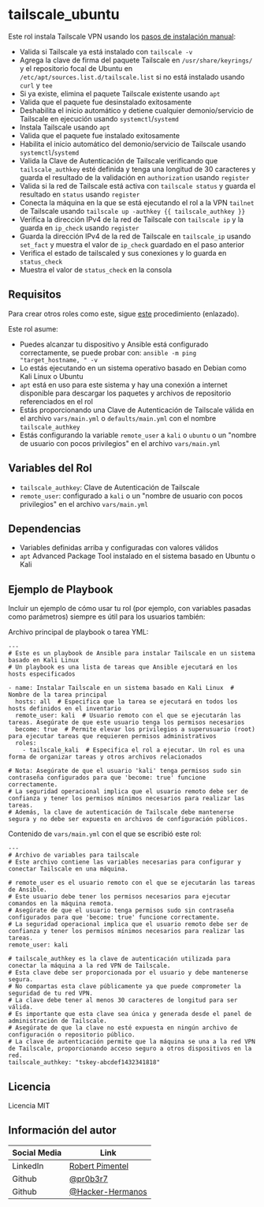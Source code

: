 # tailscale_ubuntu

Este rol instala Tailscale VPN usando los [pasos de instalación manual](https://tailscale.com/download/linux):

- Valida si Tailscale ya está instalado con `tailscale -v`
- Agrega la clave de firma del paquete Tailscale en `/usr/share/keyrings/` y el repositorio focal de Ubuntu en `/etc/apt/sources.list.d/tailscale.list` si no está instalado usando `curl` y `tee`
- Si ya existe, elimina el paquete Tailscale existente usando `apt`
- Valida que el paquete fue desinstalado exitosamente
- Deshabilita el inicio automático y detiene cualquier demonio/servicio de Tailscale en ejecución usando `systemctl`/`systemd`
- Instala Tailscale usando `apt`
- Valida que el paquete fue instalado exitosamente
- Habilita el inicio automático del demonio/servicio de Tailscale usando `systemctl`/`systemd`
- Valida la Clave de Autenticación de Tailscale verificando que `tailscale_authkey` esté definida y tenga una longitud de 30 caracteres y guarda el resultado de la validación en `authorization` usando `register`
- Valida si la red de Tailscale está activa con `tailscale status` y guarda el resultado en `status` usando `register`
- Conecta la máquina en la que se está ejecutando el rol a la VPN `tailnet` de Tailscale usando `tailscale up -authkey {{ tailscale_authkey }}`
- Verifica la dirección IPv4 de la red de Tailscale con `tailscale ip` y la guarda en `ip_check` usando `register`
- Guarda la dirección IPv4 de la red de Tailscale en `tailscale_ip` usando `set_fact` y muestra el valor de `ip_check` guardado en el paso anterior
- Verifica el estado de tailscaled y sus conexiones y lo guarda en `status_check`
- Muestra el valor de `status_check` en la consola

## Requisitos

Para crear otros roles como este, sigue [este](https://redhatgov.io/workshops/ansible_automation/exercise1.5/) procedimiento (enlazado).

Este rol asume:

- Puedes alcanzar tu dispositivo y Ansible está configurado correctamente, se puede probar con: ` ansible -m ping "target_hostname, " -v `
- Lo estás ejecutando en un sistema operativo basado en Debian como Kali Linux o Ubuntu
- `apt` está en uso para este sistema y hay una conexión a internet disponible para descargar los paquetes y archivos de repositorio referenciados en el rol
- Estás proporcionando una Clave de Autenticación de Tailscale válida en el archivo `vars/main.yml` o `defaults/main.yml` con el nombre `tailscale_authkey`
- Estás configurando la variable `remote_user` a `kali` o `ubuntu` o un "nombre de usuario con pocos privilegios" en el archivo `vars/main.yml`

## Variables del Rol

- `tailscale_authkey`: Clave de Autenticación de Tailscale
- `remote_user`: configurado a `kali` o un "nombre de usuario con pocos privilegios" en el archivo `vars/main.yml`

## Dependencias

- Variables definidas arriba y configuradas con valores válidos
- `apt` Advanced Package Tool instalado en el sistema basado en Ubuntu o Kali

## Ejemplo de Playbook

Incluir un ejemplo de cómo usar tu rol (por ejemplo, con variables pasadas como parámetros) siempre es útil para los usuarios también:

Archivo principal de playbook o tarea YML:

```YML
---
# Este es un playbook de Ansible para instalar Tailscale en un sistema basado en Kali Linux
# Un playbook es una lista de tareas que Ansible ejecutará en los hosts especificados

- name: Instalar Tailscale en un sistema basado en Kali Linux  # Nombre de la tarea principal
  hosts: all  # Especifica que la tarea se ejecutará en todos los hosts definidos en el inventario
  remote_user: kali  # Usuario remoto con el que se ejecutarán las tareas. Asegúrate de que este usuario tenga los permisos necesarios
  become: true  # Permite elevar los privilegios a superusuario (root) para ejecutar tareas que requieren permisos administrativos
  roles:
    - tailscale_kali  # Especifica el rol a ejecutar. Un rol es una forma de organizar tareas y otros archivos relacionados

# Nota: Asegúrate de que el usuario 'kali' tenga permisos sudo sin contraseña configurados para que 'become: true' funcione correctamente.
# La seguridad operacional implica que el usuario remoto debe ser de confianza y tener los permisos mínimos necesarios para realizar las tareas.
# Además, la clave de autenticación de Tailscale debe mantenerse segura y no debe ser expuesta en archivos de configuración públicos.
```

Contenido de `vars/main.yml` con el que se escribió este rol:

```YML
---
# Archivo de variables para tailscale
# Este archivo contiene las variables necesarias para configurar y conectar Tailscale en una máquina.

# remote_user es el usuario remoto con el que se ejecutarán las tareas de Ansible.
# Este usuario debe tener los permisos necesarios para ejecutar comandos en la máquina remota.
# Asegúrate de que el usuario tenga permisos sudo sin contraseña configurados para que 'become: true' funcione correctamente.
# La seguridad operacional implica que el usuario remoto debe ser de confianza y tener los permisos mínimos necesarios para realizar las tareas.
remote_user: kali

# tailscale_authkey es la clave de autenticación utilizada para conectar la máquina a la red VPN de Tailscale.
# Esta clave debe ser proporcionada por el usuario y debe mantenerse segura.
# No compartas esta clave públicamente ya que puede comprometer la seguridad de tu red VPN.
# La clave debe tener al menos 30 caracteres de longitud para ser válida.
# Es importante que esta clave sea única y generada desde el panel de administración de Tailscale.
# Asegúrate de que la clave no esté expuesta en ningún archivo de configuración o repositorio público.
# La clave de autenticación permite que la máquina se una a la red VPN de Tailscale, proporcionando acceso seguro a otros dispositivos en la red.
tailscale_authkey: "tskey-abcdef1432341818"
```

## Licencia

Licencia MIT

## Información del autor

| Social Media | Link |
| --- | --- |
| LinkedIn | [Robert Pimentel](https://LinkedIn.com/in/pimentelrobert1) |
| Github | [@pr0b3r7](https://github.com/pr0b3r7) |
| Github | [@Hacker-Hermanos](https://github.com/Hacker-Hermanos) |
